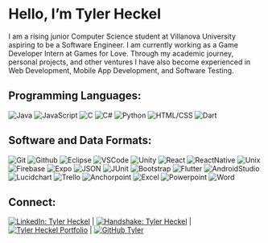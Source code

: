 # Hello, I’m Tyler Heckel

I am a rising junior Computer Science student at Villanova University aspiring to be a Software Engineer. I am currently working as a Game Developer Intern at Games for Love. Through my academic journey, personal projects, and other ventures I have also become experienced in Web Development, Mobile App Development, and Software Testing.

## Programming Languages:
![Java](https://img.shields.io/badge/Java-CD5C5C?style=for-the-badge&logo=java&logoColor=white)
![JavaScript](https://img.shields.io/badge/JavaScript-F7DF1E?style=for-the-badge&logo=javascript&logoColor=black)
![C](https://img.shields.io/badge/-00599C?style=for-the-badge&logo=c&logoColor=white)
![C#](https://img.shields.io/badge/C%23-4B0082?style=for-the-badge&logo=c-sharp&logoColor=white)
![Python](https://img.shields.io/badge/Python-3776AB?style=for-the-badge&logo=python&logoColor=white)
![HTML/CSS](https://img.shields.io/badge/HTML%2FCSS-CD5C5C?style=for-the-badge&logo=html5&logoColor=white)
![Dart](https://img.shields.io/badge/Dart-00BFFF?style=for-the-badge&logo=dart&logoColor=white)


## Software and Data Formats:
![Git](https://img.shields.io/badge/Git-CD5C5C?style=for-the-badge&logo=git&logoColor=white)
![Github](https://img.shields.io/badge/Github-181717?style=for-the-badge&logo=github&logoColor=white)
![Eclipse](https://img.shields.io/badge/Eclipse-483D8B?style=for-the-badge&logo=eclipse&logoColor=white)
![VSCode](https://img.shields.io/badge/VSCode-00BFFF?style=for-the-badge&logo=visual-studio-code&logoColor=white)
![Unity](https://img.shields.io/badge/Unity-000000?style=for-the-badge&logo=unity&logoColor=white)
![React](https://img.shields.io/badge/React-61DAFB?style=for-the-badge&logo=react&logoColor=white)
![ReactNative](https://img.shields.io/badge/ReactNative-61DAFB?style=for-the-badge&logo=react&logoColor=white)
![Unix](https://img.shields.io/badge/Unix-000000?style=for-the-badge&logo=linux&logoColor=white)
![Firebase](https://img.shields.io/badge/Firebase-FFCA28?style=for-the-badge&logo=firebase&logoColor=black)
![Expo](https://img.shields.io/badge/Expo-000000?style=for-the-badge&logo=expo&logoColor=white)
![JSON](https://img.shields.io/badge/JSON-000000?style=for-the-badge&logo=json&logoColor=white)
![JUnit](https://img.shields.io/badge/JUnit-25A162?style=for-the-badge&logo=junit&logoColor=white)
![Bootstrap](https://img.shields.io/badge/Bootstrap-563D7C?style=for-the-badge&logo=bootstrap&logoColor=white)
![Flutter](https://img.shields.io/badge/Flutter-00BFFF?style=for-the-badge&logo=flutter&logoColor=white)
![AndroidStudio](https://img.shields.io/badge/AndroidStudio-6B8E23?style=for-the-badge&logo=androidstudio&logoColor=white)
![Lucidchart](https://img.shields.io/badge/Lucidchart-FFA500?style=for-the-badge&logo=lucid&logoColor=white)
![Trello](https://img.shields.io/badge/Trello-3776AB?style=for-the-badge&logo=trello&logoColor=white)
![Anchorpoint](https://img.shields.io/badge/Anchorpoint-00599C?style=for-the-badge&logo=anchorpoint&logoColor=white)
![Excel](https://img.shields.io/badge/Excel-217346?style=for-the-badge&logo=microsoft-excel&logoColor=white)
![Powerpoint](https://img.shields.io/badge/Powerpoint-CD5C5C?style=for-the-badge&logo=microsoft-powerpoint&logoColor=white)
![Word](https://img.shields.io/badge/Word-00599C?style=for-the-badge&logo=microsoft-word&logoColor=white)

## Connect:
[![LinkedIn: Tyler Heckel](https://img.shields.io/badge/-LinkedIn-00599C?style=flat-square&logo=linkedin&logoColor=white&link=https://www.linkedin.com/in/tyler-heckel-1434b52b4/)](https://www.linkedin.com/in/tyler-heckel-1434b52b4/) | [![Handshake: Tyler Heckel](https://img.shields.io/badge/-Handshake-FFFF00?style=flat-square&logo=handshake&logoColor=white&link=https://villanova.joinhandshake.com/stu/users/40794812)](https://villanova.joinhandshake.com/stu/users/40794812) | [![Tyler Heckel Portfolio](https://img.shields.io/badge/-Portfolio-00599C?style=flat-square&logo=&logoColor=white&link=https://tylerheckelportfolio.netlify.app/)](https://tylerheckelportfolio.netlify.app/) | [![GitHub Tyler](https://img.shields.io/github/followers/tylerheckel2?label=follow&style=social)](https://github.com/tylerheckel2)

<!---
tylerheckel2/tylerheckel2 is a ✨ special ✨ repository because its `README.md` (this file) appears on your GitHub profile.
You can click the Preview link to take a look at your changes.
--->
